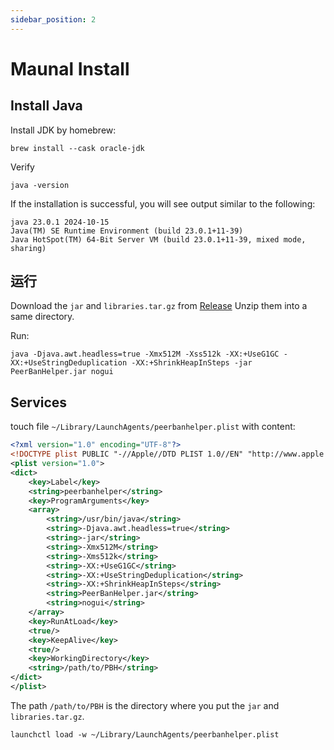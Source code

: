 ```yaml
---
sidebar_position: 2
---
```


# Maunal Install
## Install Java
Install JDK by homebrew:

```shell
brew install --cask oracle-jdk
```

Verify

```shell
java -version
```

If the installation is successful, you will see output similar to the following:

```plain
java 23.0.1 2024-10-15
Java(TM) SE Runtime Environment (build 23.0.1+11-39)
Java HotSpot(TM) 64-Bit Server VM (build 23.0.1+11-39, mixed mode, sharing)
```

## 运行
Download the `jar` and `libraries.tar.gz` from [Release](https://github.com/PBH-BTN/PeerBanHelper/releases/latest)
Unzip them into a same directory.

Run:
```shell
java -Djava.awt.headless=true -Xmx512M -Xss512k -XX:+UseG1GC -XX:+UseStringDeduplication -XX:+ShrinkHeapInSteps -jar PeerBanHelper.jar nogui
```

## Services
touch file `~/Library/LaunchAgents/peerbanhelper.plist` with content:
```xml
<?xml version="1.0" encoding="UTF-8"?>
<!DOCTYPE plist PUBLIC "-//Apple//DTD PLIST 1.0//EN" "http://www.apple.com/DTDs/PropertyList-1.0.dtd">
<plist version="1.0">
<dict>
    <key>Label</key>
    <string>peerbanhelper</string>
    <key>ProgramArguments</key>
    <array>
        <string>/usr/bin/java</string>
        <string>-Djava.awt.headless=true</string>
        <string>-jar</string>
        <string>-Xmx512M</string>
        <string>-Xms512k</string>
        <string>-XX:+UseG1GC</string>
        <string>-XX:+UseStringDeduplication</string>
        <string>-XX:+ShrinkHeapInSteps</string>
        <string>PeerBanHelper.jar</string>
        <string>nogui</string>
    </array>
    <key>RunAtLoad</key>
    <true/>
    <key>KeepAlive</key>
    <true/>
    <key>WorkingDirectory</key>
    <string>/path/to/PBH</string>
</dict>
</plist>
```

The path `/path/to/PBH` is the directory where you put the `jar` and `libraries.tar.gz`.

```shell
launchctl load -w ~/Library/LaunchAgents/peerbanhelper.plist
```
